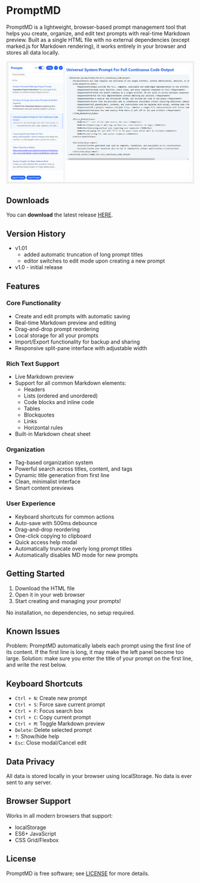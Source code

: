 # PromptMD

PromptMD is a lightweight, browser-based prompt management tool that helps you create, organize, and edit text prompts with real-time Markdown preview. Built as a single HTML file with no external dependencies (except marked.js for Markdown rendering), it works entirely in your browser and stores all data locally.

<p align="center"><img src="screenshots/PromptMD-screenshot.png"></p>

## Downloads
You can <b>download</b> the latest release [HERE](https://github.com/DexterLagan/PromptMD/releases/).

## Version History

- v1.01
  - added automatic truncation of long prompt titles
  - editor switches to edit mode upon creating a new prompt
- v1.0 - initial release

## Features

### Core Functionality
- Create and edit prompts with automatic saving
- Real-time Markdown preview and editing
- Drag-and-drop prompt reordering
- Local storage for all your prompts
- Import/Export functionality for backup and sharing
- Responsive split-pane interface with adjustable width

### Rich Text Support
- Live Markdown preview
- Support for all common Markdown elements:
  - Headers
  - Lists (ordered and unordered)
  - Code blocks and inline code
  - Tables
  - Blockquotes
  - Links
  - Horizontal rules
- Built-in Markdown cheat sheet

### Organization
- Tag-based organization system
- Powerful search across titles, content, and tags
- Dynamic title generation from first line
- Clean, minimalist interface
- Smart content previews

### User Experience
- Keyboard shortcuts for common actions
- Auto-save with 500ms debounce
- Drag-and-drop reordering
- One-click copying to clipboard
- Quick access help modal
- Automatically truncate overly long prompt titles
- Automatically disables MD mode for new prompts

## Getting Started

1. Download the HTML file
2. Open it in your web browser
3. Start creating and managing your prompts!

No installation, no dependencies, no setup required.

## Known Issues

Problem: PromptMD automatically labels each prompt using the first line of its content. If the first line is long, it may make the left panel become too large.
Solution: make sure you enter the title of your prompt on the first line, and write the rest below.

## Keyboard Shortcuts

- `Ctrl + N`: Create new prompt
- `Ctrl + S`: Force save current prompt
- `Ctrl + F`: Focus search box
- `Ctrl + C`: Copy current prompt
- `Ctrl + M`: Toggle Markdown preview
- `Delete`: Delete selected prompt
- `?`: Show/hide help
- `Esc`: Close modal/Cancel edit

## Data Privacy

All data is stored locally in your browser using localStorage. No data is ever sent to any server.

## Browser Support

Works in all modern browsers that support:
- localStorage
- ES6+ JavaScript
- CSS Grid/Flexbox

## License

PromptMD is free software; see [LICENSE](https://github.com/DexterLagan/PromptMD/blob/main/LICENSE) for more details.
